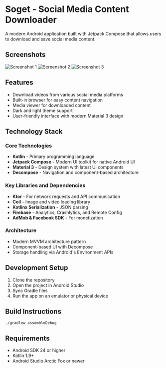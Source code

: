 # Soget - Social Media Content Downloader

A modern Android application built with Jetpack Compose that allows users to download and save social media content.


## Screenshots

![Screenshot 1](screenshots/Screenshot_20250428_131333.png)
![Screenshot 2](screenshots/Screenshot_20250428_131409.png)
![Screenshot 3](screenshots/Screenshot_20250428_131425.png)



## Features

- Download videos from various social media platforms
- Built-in browser for easy content navigation
- Media viewer for downloaded content
- Dark and light theme support
- User-friendly interface with modern Material 3 design

## Technology Stack

### Core Technologies
- **Kotlin** - Primary programming language
- **Jetpack Compose** - Modern UI toolkit for native Android UI
- **Material 3** - Design system with latest UI components
- **Decompose** - Navigation and component-based architecture

### Key Libraries and Dependencies
- **Ktor** - For network requests and API communication
- **Coil** - Image and video loading library
- **Kotlinx Serialization** - JSON parsing
- **Firebase** - Analytics, Crashlytics, and Remote Config
- **AdMob & Facebook SDK** - For monetization

### Architecture
- Modern MVVM architecture pattern
- Component-based UI with Decompose
- Storage handling via Android's Environment APIs



## Development Setup
1. Clone the repository
2. Open the project in Android Studio
3. Sync Gradle files
4. Run the app on an emulator or physical device

## Build Instructions
```
./gradlew assembleDebug
```

## Requirements
- Android SDK 24 or higher
- Kotlin 1.9+
- Android Studio Arctic Fox or newer 